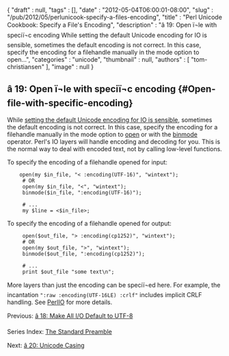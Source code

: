{
   "draft" : null,
   "tags" : [],
   "date" : "2012-05-04T06:00:01-08:00",
   "slug" : "/pub/2012/05/perlunicook-specify-a-files-encoding",
   "title" : "Perl Unicode Cookbook: Specify a File's Encoding",
   "description" : "â 19: Open ï¬le with speciï¬c encoding While setting the default Unicode encoding for IO is sensible, sometimes the default encoding is not correct. In this case, specify the encoding for a filehandle manually in the mode option to open...",
   "categories" : "unicode",
   "thumbnail" : null,
   "authors" : [
      "tom-christiansen"
   ],
   "image" : null
}





â 19: Open ï¬le with speciï¬c encoding {#Open-file-with-specific-encoding}
------------------------------------

While [setting the default Unicode encoding for IO is
sensible](/media/_pub_2012_05_perlunicook-specify-a-files-encoding/perlunicook-make-file-io-default-to-utf-8.html),
sometimes the default encoding is not correct. In this case, specify the
encoding for a filehandle manually in the mode option to
[open](http://perldoc.perl.org/functions/open.html) or with the
[binmode](http://perldoc.perl.org/functions/binmode.html) operator.
Perl's IO layers will handle encoding and decoding for you. This is the
normal way to deal with encoded text, not by calling low-level
functions.

To specify the encoding of a filehandle opened for input:

        open(my $in_file, "< :encoding(UTF-16)", "wintext");
         # OR
         open(my $in_file, "<", "wintext");
         binmode($in_file, ":encoding(UTF-16)");

         # ...
         my $line = <$in_file>;

To specify the encoding of a filehandle opened for output:

         open($out_file, "> :encoding(cp1252)", "wintext");
         # OR
         open(my $out_file, ">", "wintext");
         binmode($out_file, ":encoding(cp1252)");

         # ...
         print $out_file "some text\n";

More layers than just the encoding can be speciï¬ed here. For example,
the incantation `":raw :encoding(UTF-16LE) :crlf"` includes implicit
CRLF handling. See [PerlIO](http://perldoc.perl.org/PerlIO.html) for
more details.

Previous: [â 18: Make All I/O Default to
UTF-8](/media/_pub_2012_05_perlunicook-specify-a-files-encoding/perlunicook-make-all-io-default-to-utf-8.html)

Series Index: [The Standard
Preamble](/media/_pub_2012_05_perlunicook-specify-a-files-encoding/perlunicook-standard-preamble.html)

Next: [â 20: Unicode
Casing](/media/_pub_2012_05_perlunicook-specify-a-files-encoding/perl-unicook-unicode-casing.html)


